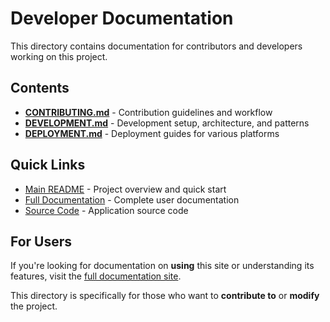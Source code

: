 # Developer Documentation

This directory contains documentation for contributors and developers working on this project.

## Contents

- **[CONTRIBUTING.md](CONTRIBUTING.md)** - Contribution guidelines and workflow
- **[DEVELOPMENT.md](DEVELOPMENT.md)** - Development setup, architecture, and patterns
- **[DEPLOYMENT.md](DEPLOYMENT.md)** - Deployment guides for various platforms

## Quick Links

- [Main README](../README.md) - Project overview and quick start
- [Full Documentation](https://chrislyons-dev.github.io/home/) - Complete user documentation
- [Source Code](../src/) - Application source code

## For Users

If you're looking for documentation on **using** this site or understanding its features, visit the [full documentation site](https://chrislyons-dev.github.io/home/).

This directory is specifically for those who want to **contribute to** or **modify** the project.
